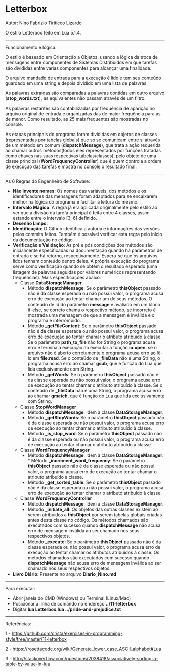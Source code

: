 # Letterbox

Autor: Nino Fabrizio Tiriticco Lizardo

O estilo Letterbox feito em Lua 5.1.4.

------------------------------

Funcionamento e lógica:

O estilo é baseado em Orientação a Objetos, usando a lógica da troca de mensagens entre componentes de Sistemas Distribuídos em que tarefas são divididas entre várias componentes para alcançar uma finalidade.

O arquivo mandado de entrada para a execução é lido e tem seu conteúdo guardado em uma string e depois dividido em uma lista de palavras.

As palavras extraídas são comparadas a palavras contidas em outro arquivo (**stop_words.txt**), as equivalentes não passam através de um filtro.

As palavras restantes são contabilizadas por frequência de aparição no arquivo original de entrada e organizadas das de maior frequência para as de menor. Como resultado, as 25 mais frequentes são mostradas no console.

As etapas principais do programa foram divididas em objetos de classes (representadas por tabelas globais) que só se comunicam entre si através de um método em comum (**dispatchMessage**), que trata a ação requerida ao chamar outros métodos(todos eles representados por funções tratadas como chaves nas suas respectivas tabelas/classes), pelo objeto de uma classe principal (**WordFrequencyController**) que é quem controla a ordem de execução das tarefas e mostra no console o resultado final.

------------------------------

As 6 Regras do Engenheiro de Software:

- **Não invente nomes**: Os nomes das variáveis, dos métodos e os identificadores das mensagens foram adaptados para se encaixarem melhor na lógica do programa e facilitar a leitura do mesmo.
- **Intervalo Mágico**: A regra já era aplicada originalmente pelo estilo ao ver que a divisão da tarefa principal é feita entre 4 classes, assim estando entre o intervalo [3, 6] definido.
- **Desenho Limpo**:
- **Identificação**: O Github identifica a autoria e informações das versões pelos commits feitos. Também é possível verificar esta regra pelo início da documentação no código.
- **Verificação e Validação**: As pré e pós condições dos métodos são inicialmente especificadas na documentação quando há parâmetros de entrada e se há retorno, respectivamente. Espera-se que os arquivos lidos tenham conteúdo dentro deles. A própria execução do programa serve como verificação quando se obtém o resultado esperado (uma listagem de palavras seguidas por valores numéricos representando frequências). Mais especificações abaixo.
	* Classe **DataStorageManager**
		* Método **dispatchMessage**: Se o parâmetro **thisObject** passado não é da classe esperada ou não possui valor, o programa acusa erro de execução ao tentar chamar um de seus métodos. O conteúdo de id do parâmetro **message** é avaliado em um bloco if-else, se correto chama o respectivo método, se incorreto é mostrada uma mensagem de que a mensagem é inválida e o programa é interrompido.
		* Método **_getFileContent**: Se o parâmetro **thisObject** passado não é da classe esperada ou não possui valor, o programa acusa erro de execução ao tentar chamar o atributo atribuído à classe. Se o parâmetro **path_to_file** não for String o programa acusa erro e termina a execução ao executar a função **io.open**, se o arquivo não é aberto corretamente o programa acusa erro ao lê-lo em **file:read**. Se o conteúdo de **_fileData** não é uma String, o programa acusa erro ao chamar **gsub**, que é função do Lua que lida exclusivamente com String.
		* Método **_getWords**: Se o parâmetro **thisObject** passado não é da classe esperada ou não possui valor, o programa acusa erro de execução ao tentar chamar o atributo atribuído à classe. Se o conteúdo de **_fileData** não é uma String, o programa acusa erro ao chamar **gmatch**, que é função do Lua que lida exclusivamente com String.
	* Classe **StopWordManager**
		* Método **dispatchMessage**: Idem à classe **DataStorageManager**.
		* Método **_getStopWords**: Se o parâmetro **thisObject** passado não é da classe esperada ou não possui valor, o programa acusa erro de execução ao tentar chamar o atributo atribuído à classe.
		* Método  **_is_stop_word**: Se o parâmetro **thisObject** passado não é da classe esperada ou não possui valor, o programa acusa erro de execução ao tentar chamar o atributo atribuído à classe.
	* Classe **WordFrequencyManager**
		* Método **dispatchMessage**: Idem à classe **DataStorageManager**.	* Método **_increment_word_frequency**: Se o parâmetro **thisObject** passado não é da classe esperada ou não possui valor, o programa acusa erro de execução ao tentar chamar o atributo atribuído à classe.
		* Método **_get_sorted_table**: Se o parâmetro **thisObject** passado não é da classe esperada ou não possui valor, o programa acusa erro de execução ao tentar chamar o atributo atribuído à classe.
	* Classe **WordFrequencyController**
		* Método **dispatchMessage**: Idem à classe **DataStorageManager**.
		* Método **_initiate_all**: Os objetos das outras classes existem ao serem atribuídos a **thisObject** por serem tabelas globais criadas antes desta classe no código. Os métodos chamados são executados com sucesso quando **dispatchMessage** não acusa erro de mensagem inválida ao ser chamado nos seus respectivos objetos.
		* Método **_execute**:  Se o parâmetro **thisObject** passado não é da classe esperada ou não possui valor, o programa acusa erro de execução ao tentar chamar os atributos atribuídos à classe. Os métodos chamados são executados com sucesso quando **dispatchMessage** não acusa erro de mensagem inválida ao ser chamado nos seus respectivos objetos.
- **Livro Diário**: Presente no arquivo **Diario_Nino.md**

------------------------------

Para executar:

- Abrir janela do CMD (Windows) ou Terminal (Linux/Mac)
- Posicionar a linha de comando no endereço **../11-letterbox**
- Digitar **lua Letterbox.lua ../pride-and-prejudice.txt**

------------------------------

Referências:

1 - https://github.com/crista/exercises-in-programming-style/tree/master/11-letterbox

2 - https://rosettacode.org/wiki/Generate_lower_case_ASCII_alphabet#Lua

3 - http://stackoverflow.com/questions/2038418/associatively-sorting-a-table-by-value-in-lua